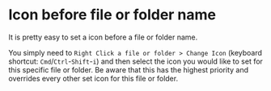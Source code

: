 # Icon before file or folder name

It is pretty easy to set a icon before a file or folder name.

You simply need to `Right Click a file or folder > Change Icon` (keyboard
shortcut: `Cmd`/`Ctrl`-`Shift`-`i`) and then select the icon you would like to
set for this specific file or folder. Be aware that this has the highest
priority and overrides every other set icon for this file or folder.
